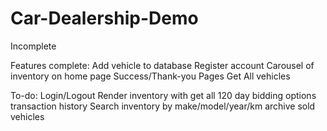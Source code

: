 # Car-Dealership-Demo

Incomplete

Features complete:
Add vehicle to database
Register account
Carousel of inventory on home page
Success/Thank-you Pages
Get All vehicles


To-do:
Login/Logout
Render inventory with get all
120 day bidding options
transaction history
Search inventory by make/model/year/km
archive sold vehicles
